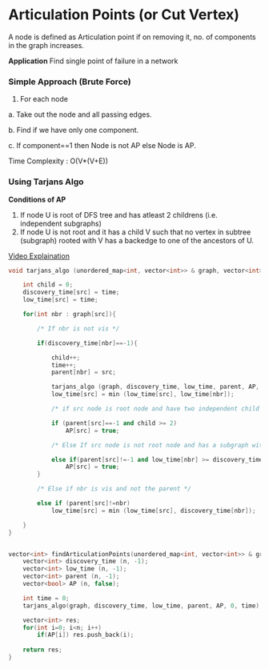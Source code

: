 # Articulation Points (or Cut Vertex)

A node is defined as Articulation point if on removing it, no. of components in the graph increases.

**Application**
Find single point of failure in a network

### Simple Approach (Brute Force)

1. For each node

  a. Take out the node and all passing edges.
  
  b. Find if we have only one component.
  
  c. If component==1 then Node is not AP else Node is AP.
  
Time Complexity : O(V*(V+E))

### Using Tarjans Algo

**Conditions of AP**
1. If node U is root of DFS tree and has atleast 2 childrens (i.e. independent subgraphs)
2. If node U is not root and it has a child V such that no vertex in subtree (subgraph) rooted with V has a backedge to one of the ancestors of U.

[Video Explaination](https://www.youtube.com/watch?v=64KK9K4RpKE)

```cpp
void tarjans_algo (unordered_map<int, vector<int>> & graph, vector<int> & discovery_time, vector<int> & low_time, vector<int> & parent, vector<bool> & AP, int src, int & time){

    int child = 0;
    discovery_time[src] = time; 
    low_time[src] = time;

    for(int nbr : graph[src]){

        /* If nbr is not vis */

        if(discovery_time[nbr]==-1){

            child++;
            time++;
            parent[nbr] = src;

            tarjans_algo (graph, discovery_time, low_time, parent, AP, nbr, time);
            low_time[src] = min (low_time[src], low_time[nbr]);

            /* if src node is root node and have two independent child subgraphs then its an articulation point */

            if (parent[src]==-1 and child >= 2)
                AP[src] = true;

            /* Else If src node is not root node and has a subgraph with NO backedge to any of its ancestors */

            else if(parent[src]!=-1 and low_time[nbr] >= discovery_time[src])
                AP[src] = true;
        }

        /* Else if nbr is vis and not the parent */

        else if (parent[src]!=nbr)
            low_time[src] = min (low_time[src], discovery_time[nbr]);

    }
}


vector<int> findArticulationPoints(unordered_map<int, vector<int>> & graph, int n){
    vector<int> discovery_time (n, -1);
    vector<int> low_time (n, -1);
    vector<int> parent (n, -1);
    vector<bool> AP (n, false);

    int time = 0;
    tarjans_algo(graph, discovery_time, low_time, parent, AP, 0, time);

    vector<int> res;
    for(int i=0; i<n; i++)
        if(AP[i]) res.push_back(i);
    
    return res;
}
```
